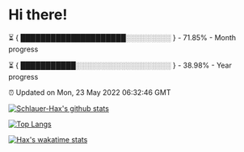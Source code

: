 # Hi there!

⏳ { █████████████████████░░░░░░░░░ } - 71.85% - Month progress

⏳ { ███████████░░░░░░░░░░░░░░░░░░░ } - 38.98% - Year progress

⏰ Updated on Mon, 23 May 2022 06:32:46 GMT


[![Schlauer-Hax's github stats](https://github-readme-stats.vercel.app/api?username=Schlauer-Hax&show_icons=true&theme=dark&count_private=true)](https://github.com/Schlauer-Hax)


[![Top Langs](https://github-readme-stats.vercel.app/api/top-langs/?username=Schlauer-Hax&layout=compact&theme=dark)](https://github.com/Schlauer-Hax?tab=repositories)


[![Hax's wakatime stats](https://github-readme-stats.vercel.app/api/wakatime?username=Hax&theme=dark)](https://wakatime.com/@Hax)

